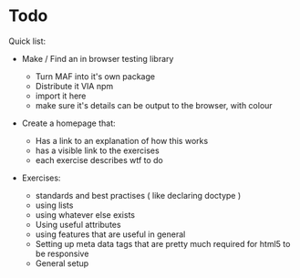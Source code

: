 Todo
===

Quick list:
* Make / Find an in browser testing library
  * Turn MAF into it's own package
  * Distribute it VIA npm
  * import it here
  * make sure it's details can be output to the browser, with colour

* Create a homepage that:
  * Has a link to an explanation of how this works
  * has a visible link to the exercises
  * each exercise describes wtf to do

* Exercises:
  * standards and best practises ( like declaring doctype )
  * using lists
  * using whatever else exists
  * Using useful attributes
  * using features that are useful in general
  * Setting up meta data tags that are pretty much required for html5 to be responsive
  * General setup
